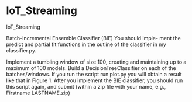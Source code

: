 # IoT_Streaming
IoT_Streaming

Batch-Incremental Ensemble Classifier (BIE)
You should imple-
ment the predict and partial fit functions in the outline of the classifier in my classifier.py.

Implement a tumbling window of size 100, creating and maintaining up to a maximum of 100 models.
Build a DecisionTreeClassifier on each of the batches/windows.
If you run the script run plot.py you will obtain a result like that in Figure 1. After you implement
the BIE classifier, you should run this script again, and submit (within a zip file with your name, e.g.,
Firstname LASTNAME.zip)
